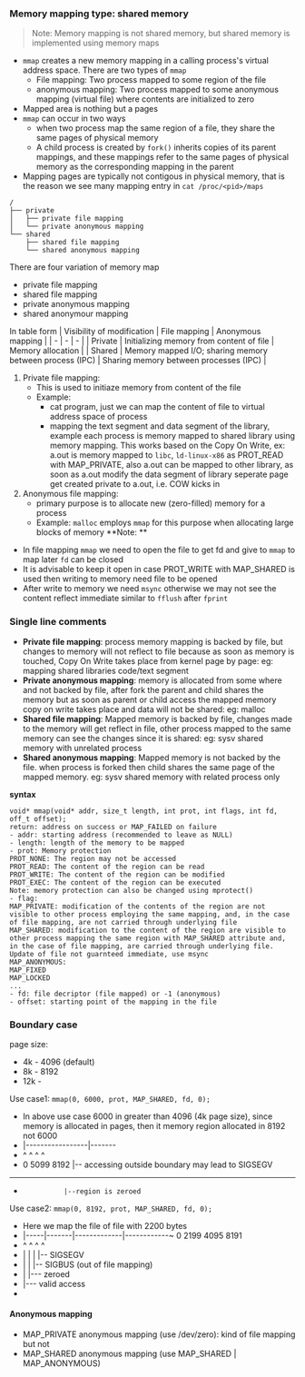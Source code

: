 ### Memory mapping type: shared memory

> Note: Memory mapping is not shared memory, but shared memory is implemented using memory maps 

- `mmap` creates a new memory mapping in a calling process's virtual address space. There are two types of `mmap`
  - File mapping: Two process mapped to some region of the file 
  - anonymous mapping: Two process mapped to some anonymous mapping (virtual file) where contents are initialized to zero
- Mapped area is nothing but a pages 
- `mmap` can occur in two ways
  - when two process map the same region of a file, they share the same pages of physical memory
  - A child process is created by `fork()` inherits copies of its parent mappings, and these mappings refer to the same pages of physical memory as the corresponding mapping in the parent
- Mapping pages are typically not contigous in physical memory, that is the reason we see many mapping entry in `cat /proc/<pid>/maps`

```
/
├── private
│   ├── private file mapping
│   └── private anonymous mapping
└── shared
    ├── shared file mapping
    └── shared anonymous mapping
```

There are four variation of memory map
- private file mapping 
- shared file mapping 
- private anonymous mapping 
- shared anonymour mapping 

In table form
| Visibility of modification | File mapping | Anonymous mapping |
| - | - | - |
| Private | Initializing memory from content of file | Memory allocation | 
| Shared | Memory mapped I/O; sharing memory between process (IPC) | Sharing memory between processes (IPC) |

1. Private file mapping:
   - This is used to initiaze memory from content of the file
   - Example:
     - cat program, just we can map the content of file to virtual address space of process
     - mapping the text segment and data segment of the library, example each process is memory mapped to shared library using memory mapping. This works based on the Copy On Write, ex: a.out is memory mapped to `libc`, `ld-linux-x86` as PROT_READ with MAP_PRIVATE, also a.out can be mapped to other library, as soon as a.out modify the data segment of library seperate page get created private to a.out, i.e. COW kicks in
2. Anonymous file mapping:
   - primary purpose is to allocate new (zero-filled) memory for a process
   - Example: `malloc` employs `mmap` for this purpose when allocating large blocks of memory
**Note: **
- In file mapping `mmap` we need to open the file to get fd and give to `mmap` to map later `fd` can be closed 
- It is advisable to keep it open in case PROT_WRITE with MAP_SHARED is used then writing to memory need file to be opened 
- After write to memory we need `msync` otherwise we may not see the content reflect immediate similar to `fflush` after `fprint`

### Single line comments
- **Private file mapping**: process memory mapping is backed by file, but changes to memory will not reflect to file because as soon as memory is touched, Copy On Write takes place from kernel page by page: eg: mapping shared libraries code/text segment 
- **Private anonymous mapping**: memory is allocated from some where and not backed by file, after fork the parent and child shares the memory but as soon as parent or child access the mapped memory copy on write takes place and data will not be shared: eg: malloc 
- **Shared file mapping**: Mapped memory is backed by file, changes made to the memory will get reflect in file, other process mapped to the same memory can see the changes since it is shared: eg: sysv shared memory with unrelated process
- **Shared anonymous mapping**: Mapped memory is not backed by the file. when process is forked then child shares the same page of the mapped memory. eg: sysv shared memory with related process only 

**syntax**
```
void* mmap(void* addr, size_t length, int prot, int flags, int fd, off_t offset);
return: address on success or MAP_FAILED on failure 
- addr: starting address (recommended to leave as NULL)
- length: length of the memory to be mapped 
- prot: Memory protection
PROT_NONE: The region may not be accessed 
PROT_READ: The content of the region can be read 
PROT_WRITE: The content of the region can be modified 
PROT_EXEC: The content of the region can be executed
Note: memory protection can also be changed using mprotect()
- flag:
MAP_PRIVATE: modification of the contents of the region are not visible to other process employing the same mapping, and, in the case of file mapping, are not carried through underlying file
MAP_SHARED: modification to the content of the region are visible to other process mapping the same region with MAP_SHARED attribute and, in the case of file mapping, are carried through underlying file. Update of file not guarnteed immediate, use msync
MAP_ANONYMOUS:
MAP_FIXED
MAP_LOCKED
...
- fd: file decriptor (file mapped) or -1 (anonymous)
- offset: starting point of the mapping in the file 
```

### Boundary case 

page size:
- 4k - 4096 (default)
- 8k - 8192
- 12k - 

Use case1: `mmap(0, 6000, prot, MAP_SHARED, fd, 0);`
- In above use case 6000 in greater than 4096 (4k page size), since memory is allocated in pages, then it memory region allocated in 8192 not 6000
- |-----------------|-------
- ^           ^     ^     ^  
- 0          5099  8192   |-- accessing outside boundary may lead to SIGSEGV
-             ------
-               |--region is zeroed 

Use case2: `mmap(0, 8192, prot, MAP_SHARED, fd, 0);`
- Here we map the file of file with 2200 bytes
- |-----|-------|-------------|------------~
  0    2199   4095           8191     
-    ^      ^          ^            ^
-    |      |          |            |-- SIGSEGV
-    |      |          |-- SIGBUS (out of file mapping)      
-    |      |--- zeroed 
-    |--- valid access
-    

#### Anonymous mapping

- MAP_PRIVATE anonymous mapping (use /dev/zero): kind of file mapping but not
- MAP_SHARED anonymous mapping (use MAP_SHARED | MAP_ANONYMOUS)